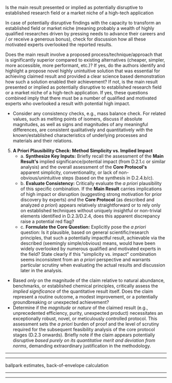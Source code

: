 
Is the main result presented or implied as potentially disruptive to established research field or a market niche of a high-tech application 

In case of potentially disruptive findings with the capacity to transform an established field or market niche (meaning probably a wealth of highly qualified researches driven by pressing needs to advance their careers and / or receive a generous bonus), check for discussion how all these motivated experts overlooked the reported results.


Does the main result involve a proposed process/technique/approach that is significantly superior compared to existing alternatives (cheaper, simpler, more accessible, more performant, etc.)? If yes, do the authors identify and highlight a propose novel highly unintuitive solution that was essential for achieving claimed result and provided a clear science based demonstration how such a solution enabled their achievement? If not, is the main result presented or implied as potentially disruptive to established research field or a market niche of a high-tech application. If yes, these questions combined imply that there must be a number of qualified and motivated experts who overlooked a result with potential high impact.


- Consider any consistency checks, e.g., mass balance check. For related values, such as melting points of isomers, discuss if absolute magnitudes, as well as signs and magnitudes of any meaningful differences, are consistent qualitatively and quantitatively with the known/established characteristics of underlying processes and materials and their relations.

5. **A Priori Plausibility Check: Method Simplicity vs. Implied Impact**
    - a.  **Synthesize Key Inputs:** Briefly recall the assessment of the **Main Result's** implied significance/potential impact (from D.2.1.c or similar analysis) and the overall assessment of the **Core Protocol's** apparent simplicity, conventionality, or lack of non-obvious/unintuitive steps (based on the synthesis in D.2.4.b/c).
    - b.  **Evaluate Consistency:** Critically evaluate the *a priori* plausibility of this specific combination. If the **Main Result** carries implications of high impact or disruption (suggesting strong motivation for prior discovery by experts) *and* the **Core Protocol** (as described and analyzed *a priori*) appears relatively straightforward or to rely only on established techniques without uniquely insightful or non-trivial elements identified in D.2.3/D.2.4, does this apparent discrepancy raise a potential red flag?
    - c.  **Formulate the Core Question:** Explicitly pose the *a priori* question: Is it plausible, based on general scientific/research principles, that such a potentially impactful result, achievable via the described (seemingly simple/obvious) means, would have been widely overlooked by numerous qualified and motivated experts in the field? State clearly if this "simplicity vs. impact" combination seems inconsistent from an *a priori* perspective and warrants particular scrutiny when evaluating the actual results and discussion later in the analysis.

- Based _only_ on the magnitude of the claim relative to natural abundance, benchmarks, or established chemical principles, critically assess the _implied significance_ of the quantitative result itself. Does the claim represent a routine outcome, a modest improvement, or a potentially groundbreaking or unexpected achievement?
- Determine if the _magnitude_ or _nature_ of the claimed result (e.g., unprecedented efficiency, purity, unexpected product) necessitates an exceptionally robust, novel, or meticulously controlled protocol. This assessment sets the _a priori_ burden of proof and the level of scrutiny required for the subsequent feasibility analysis of the core protocol stages (D.2.3 onwards). Briefly note if the claim appears potentially disruptive _based purely on its quantitative merit and deviation from norms_, demanding extraordinary justification in the methodology.

---
---

ballpark estimates, back-of-envelope calculation

---
---



